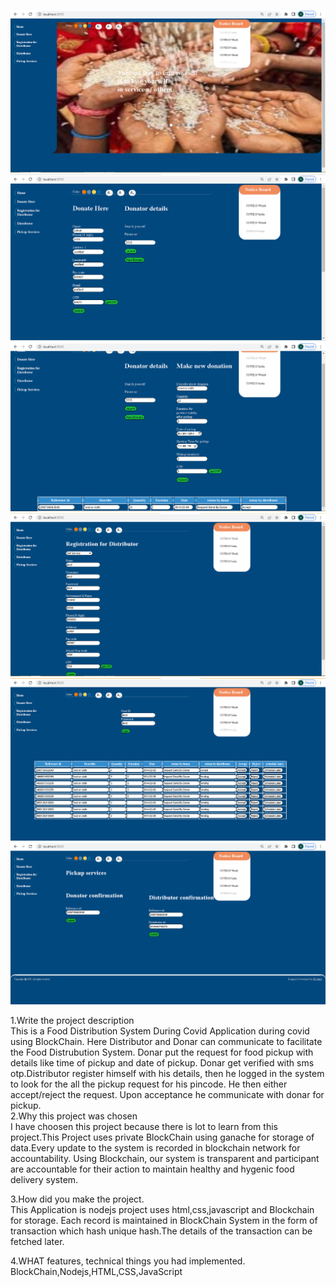 ![](Capture0.PNG)
![](Capture1.PNG)
![](Capture2.PNG)
![](Capture3.PNG)
![](Capture4.PNG)
![](Capture5.PNG)


1.Write the project description <br />
This is a Food Distribution System During Covid Application during covid using BlockChain. Here Distributor and Donar can communicate to facilitate the Food Distrubution System.
Donar put the request for food pickup with details like time of pickup and date of pickup. Donar get verified with sms otp.Distributor register himself with his details,
then he logged in the system to look for the all the pickup request for his pincode.
He then either accept/reject the request. Upon acceptance he communicate with donar for pickup.
<br>
2.Why this project was chosen <br >
I have choosen this project because there is lot to learn from this project.This Project uses  private BlockChain using ganache for storage of data.Every update to the system is recorded in blockchain network for accountability. Using Blockchain, our system is transparent and participant are accountable for their action to maintain healthy and hygenic food delivery system.
<br>

3.How did you make the project.<br>
This Application is nodejs project uses html,css,javascript and Blockchain for  storage.
Each record is maintained in BlockChain System in the form of transaction which hash unique hash.The details of the transaction can be fetched later.

4.WHAT features, technical things you had implemented.
BlockChain,Nodejs,HTML,CSS,JavaScript
